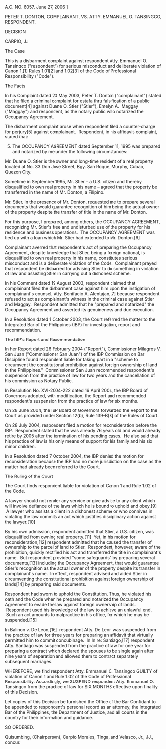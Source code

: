 A.C. NO. 6057. June 27, 2006 ]

PETER T. DONTON, COMPLAINANT, VS. ATTY. EMMANUEL O. TANSINGCO, RESPONDENT.

  

DECISION

  

CARPIO, J.:

  

The Case

  

This is a disbarment complaint against respondent Atty. Emmanuel O. Tansingco ("respondent") for serious misconduct and deliberate violation of Canon 1,[1] Rules 1.01[2] and 1.02[3] of the Code of Professional Responsibility ("Code").

  

The Facts

  

In his Complaint dated 20 May 2003, Peter T. Donton ("complainant") stated that he filed a criminal complaint for estafa thru falsification of a public document[4] against Duane O. Stier ("Stier"), Emelyn A.  Maggay ("Maggay") and respondent, as the notary public who notarized the Occupancy Agreement.      

  

The disbarment complaint arose when respondent filed a counter-charge for perjury[5] against complainant.  Respondent, in his affidavit-complaint, stated that:

5. The OCCUPANCY AGREEMENT dated September 11, 1995 was prepared and notarized by me under the following circumstances:

Mr. Duane O. Stier is the owner and long-time resident of a real property located at No. 33 Don Jose Street, Bgy. San Roque, Murphy, Cubao, Quezon City.

  

Sometime in September 1995, Mr. Stier – a U.S. citizen and thereby disqualified to own real property in his name – agreed that the property be transferred in the name of Mr. Donton, a Filipino.

  

Mr. Stier, in the presence of Mr. Donton, requested me to prepare several documents that would guarantee recognition of him being the actual owner of the property despite the transfer of title in the name of Mr. Donton.

  

For this purpose, I prepared, among others, the OCCUPANCY AGREEMENT, recognizing Mr. Stier's free and undisturbed use of the property for his residence and business operations.  The OCCUPANCY AGREEMENT was tied up with a loan which Mr. Stier had extended to Mr. Donton.[6]

Complainant averred that respondent's act of preparing the Occupancy Agreement, despite knowledge that Stier, being a foreign national, is disqualified to own real property in his name, constitutes serious misconduct and is a deliberate violation of the Code.  Complainant prayed that respondent be disbarred for advising Stier to do something in violation of law and assisting Stier in carrying out a dishonest scheme.

  

In his Comment dated 19 August 2003, respondent claimed that complainant filed the disbarment case against him upon the instigation of complainant's counsel, Atty. Bonifacio A. Alentajan,[7] because respondent refused to act as complainant's witness in the criminal case against Stier and Maggay.  Respondent admitted that he "prepared and notarized" the Occupancy Agreement and asserted its genuineness and due execution.

  

In a Resolution dated 1 October 2003, the Court referred the matter to the Integrated Bar of the Philippines (IBP) for investigation, report and recommendation.

  

The IBP's Report and Recommendation

  

In her Report dated 26 February 2004 ("Report"), Commissioner Milagros V. San Juan ("Commissioner San Juan") of the IBP Commission on Bar Discipline found respondent liable for taking part in a "scheme to circumvent the constitutional prohibition against foreign ownership of land in the Philippines."  Commissioner San Juan recommended respondent's suspension from the practice of law for two years and the cancellation of his commission as Notary Public.

  

In Resolution No. XVI-2004-222 dated 16 April 2004, the IBP Board of Governors adopted, with modification, the Report and recommended respondent's suspension from the practice of law for six months.

  

On 28 June 2004, the IBP Board of Governors forwarded the Report to the Court as provided under Section 12(b), Rule 139-B[8] of the Rules of Court.

  

On 28 July 2004, respondent filed a motion for reconsideration before the IBP.  Respondent stated that he was already 76 years old and would already retire by 2005 after the termination of his pending cases.  He also said that his practice of law is his only means of support for his family and his six minor children.

  

In a Resolution dated 7 October 2004, the IBP denied the motion for reconsideration because the IBP had no more jurisdiction on the case as the matter had already been referred to the Court.

  

The Ruling of the Court

  

The Court finds respondent liable for violation of Canon 1 and Rule 1.02 of the Code.

  

A lawyer should not render any service or give advice to any client which will involve defiance of the laws which he is bound to uphold and obey.[9]  A lawyer who assists a client in a dishonest scheme or who connives in violating the law commits an act which justifies disciplinary action against the lawyer.[10]

  

By his own admission, respondent admitted that Stier, a U.S. citizen, was disqualified from owning real property.[11]  Yet, in his motion for reconsideration,[12] respondent admitted that he caused the transfer of ownership to the parcel of land to Stier.  Respondent, however, aware of the prohibition, quickly rectified his act and transferred the title in complainant's name.  But respondent provided "some safeguards" by preparing several documents,[13] including the Occupancy Agreement, that would guarantee Stier's recognition as the actual owner of the property despite its transfer in complainant's name.  In effect, respondent advised and aided Stier in circumventing the constitutional prohibition against foreign ownership of lands[14] by preparing said documents.

  

Respondent had sworn to uphold the Constitution. Thus, he violated his oath and the Code when he prepared and notarized the Occupancy Agreement to evade the law against foreign ownership of lands.  Respondent used his knowledge of the law to achieve an unlawful end.  Such an act amounts to malpractice in his office, for which he may be suspended.[15]

  

In Balinon v. De Leon,[16]  respondent Atty. De Leon was suspended from the practice of law for three years for preparing an affidavit that virtually permitted him to commit concubinage.  In In re: Santiago,[17] respondent Atty. Santiago was suspended from the practice of law for one year for preparing a contract which declared the spouses to be single again after nine years of separation and allowed them to contract separately subsequent marriages.

  

WHEREFORE, we find respondent Atty. Emmanuel O. Tansingco GUILTY of violation of Canon 1 and Rule 1.02 of the Code of Professional Responsibility. Accordingly, we SUSPEND respondent Atty. Emmanuel O. Tansingco from the practice of law for SIX MONTHS effective upon finality of this Decision.

  

Let copies of this Decision be furnished the Office of the Bar Confidant to be appended to respondent's personal record as an attorney, the Integrated Bar of the Philippines, the Department of Justice, and all courts in the country for their information and guidance.

  

SO ORDERED.

  

Quisumbing, (Chairperson), Carpio Morales, Tinga, and Velasco, Jr., JJ., concur.